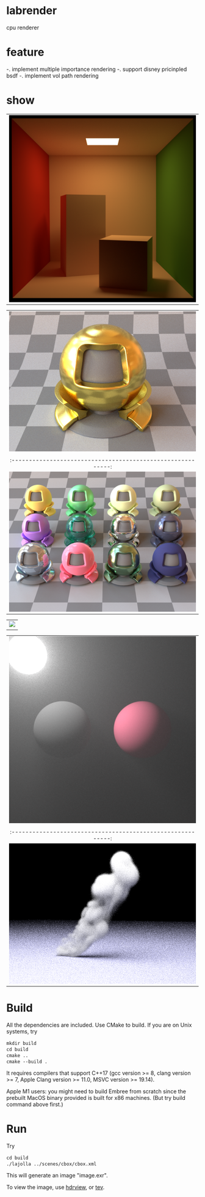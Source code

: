 # labrender
cpu renderer

# feature
-. implement multiple importance rendering
-. support disney pricinpled bsdf
-. implement vol path rendering
# show
| |
| :----------------------------------------: |
|  ![](./images/cobx.png)  |



| |
| :----------------------------------------------------------: |
|                   ![](./images/metal.png) 
| |
| :----------------------------------------------------------: |
|                   ![](./images/uber_final.png)     

| |
| :----------------------------------------------------------: |
|                   ![](./images/sponza_bew.png)  

| |
| :----------------------------------------------------------: |
|                   ![](./images/vol.png) 
| |
| :----------------------------------------------------------: |
|                   ![](./images/smoke.png)                  |



# Build
All the dependencies are included. Use CMake to build.
If you are on Unix systems, try
```
mkdir build
cd build
cmake ..
cmake --build .
```
It requires compilers that support C++17 (gcc version >= 8, clang version >= 7, Apple Clang version >= 11.0, MSVC version >= 19.14).

Apple M1 users: you might need to build Embree from scratch since the prebuilt MacOS binary provided is built for x86 machines. (But try build command above first.)

# Run
Try 
```
cd build
./lajolla ../scenes/cbox/cbox.xml
```
This will generate an image "image.exr".

To view the image, use [hdrview](https://github.com/wkjarosz/hdrview), or [tev](https://github.com/Tom94/tev).

